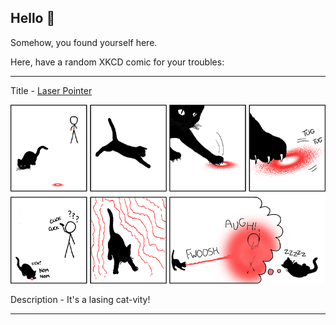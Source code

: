 ## Hello 👀

Somehow, you found yourself here.

Here, have a random XKCD comic for your troubles:

-----------------------------------

Title - [Laser Pointer](https://xkcd.com/729)

![Laser Pointer](./random_comic.png)

Description - It's a lasing cat-vity!

-----------------------------------